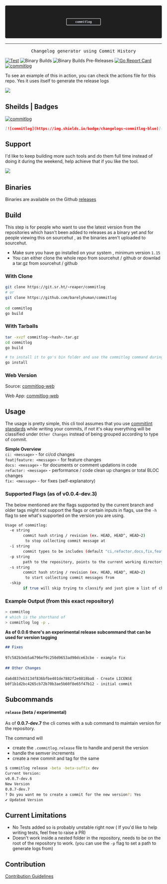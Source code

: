 ![header.png](assets/header.png)

<hr />
<p align="center">
      <samp>Changelog generator using Commit History</samp>
</p>

[![Test](https://github.com/barelyhuman/commitlog/actions/workflows/test.yml/badge.svg)](https://github.com/barelyhuman/commitlog/actions/workflows/test.yml)
![Binary Builds](https://github.com/barelyhuman/commitlog/workflows/Binary%20Builds/badge.svg)
![Binary Builds Pre-Releases](https://github.com/barelyhuman/commitlog/workflows/Binary%20Builds%20Pre-Releases/badge.svg)
[![Go Report Card](https://goreportcard.com/badge/github.com/barelyhuman/commitlog)](https://goreportcard.com/report/github.com/barelyhuman/commitlog)
[![commitlog](https://img.shields.io/badge/changelogs-commitlog-blue)](https://github.com/barelyhuman/commitlog)

To see an example of this in action, you can check the actions file for this repo. Yes it uses itself to generate the release logs

![](https://badges.pufler.dev/visits/barelyhuman/commitlog?style=for-the-badge&color=131313)

## Sheilds | Badges

[![commitlog](https://img.shields.io/badge/changelogs-commitlog-blue)](https://github.com/barelyhuman/commitlog)

```markdown
[![commitlog](https://img.shields.io/badge/changelogs-commitlog-blue)](https://github.com/barelyhuman/commitlog)
```

## Support

I'd like to keep building more such tools and do them full time instead of doing it during the weekend, help achieve that if you like the tool.

<a href="https://www.buymeacoffee.com/barelyhuman"><img src="https://img.buymeacoffee.com/button-api/?text=Buy me a coffee&emoji=&slug=barelyhuman&button_colour=000000&font_colour=ffffff&font_family=Inter&outline_colour=ffffff&coffee_colour=FFDD00"></a>

## Binaries

Binaries are available on the Github [releases](https://github.com/barelyhuman/commitlog/releases)

## Build

This step is for people who want to use the latest version from the repositories which hasn't been added to releases as a binary yet and for people viewing this on sourcehut , as the binaries aren't uploaded to sourcehut.

- Make sure you have go installed on your system , minimum version `1.15`
- You can either clone the whole repo from sourcehut / github or downlad a tar.gz from sourcehut / github

### With Clone

```sh
git clone https://git.sr.ht/~reaper/commitlog
# or
git clone https://github.com/barelyhuman/commitlog

cd commitlog
go build
```

### With Tarballs

```sh
tar -xvzf commitlog-<hash>.tar.gz
cd commitlog
go build
```

```sh
# to install it to go's bin folder and use the commitlog command during dev or as a perm install
go install
```

### Web Version

Source: [commitlog-web](https://github.com/barelyhuman/commitlog-web)

Web App: [commitlog-web](https://commitlog-web.herokuapp.com/)

## Usage

The usage is pretty simple, this cli tool assumes that you use [commitlint standards](https://github.com/conventional-changelog/commitlint#what-is-commitlint) while writing your commits, if not it's okay everything will be classified under `Other Changes` instead of being grouped according to type of commit.

**Simple Overview**  
`ci: <message>` - for ci/cd changes  
`feat|feature: <message>` - for feature changes  
`docs: <message>` - for documents or comment updations in code  
`refactor: <message>` - performance / code clean up changes or total BLOC changes  
`fix: <message>` - for fixes (self-explanatory)

### Supported Flags (as of v0.0.4-dev.3)

The below mentioned are the flags supported by the current branch and older tags might not support the flags
or certain inputs in flags, use the `-h` flag to see what's supported on the version you are using.

```sh
Usage of commitlog:
  -e string
        commit hash string / revision (ex. HEAD, HEAD^, HEAD~2)
         to stop collecting commit message at
  -i string
        commit types to be includes (default "ci,refactor,docs,fix,feat,test,chore,other")
  -p string
        path to the repository, points to the current working directory by default (default ".")
  -s string
        commit hash string / revision (ex. HEAD, HEAD^, HEAD~2)
         to start collecting commit messages from
  -skip
        if true will skip trying to classify and just give a list of changes
```

### Example Output (from this exact repository)

```sh
> commitlog
# which is the shorthand of
> commitlog log -p .
```

**As of 0.0.6 there's an experimental release subcommand that can be used for version tagging**

```markdown
## Fixes

97c582b3eb5a6796ef9c250d9653ad90dce63cbe - example fix

## Other Changes

da6d837eb3134f836bfbe401de7882f2e0818ba8 - Create LICENSE
b0f1b1d2bc4265cb72b70b3ae5b60f8e65f47b12 - initial commit
```

## Subcommands

#### `release` (beta / experimental)

As of **0.0.7-dev.7** the cli comes with a sub command to maintain version for the repository.

The command will

- create the `.commitlog.release` file to handle and persit the version
- handle the semver increments
- create a new commit and tag for the same

```sh
$ commitlog release -beta -beta-suffix dev
Current Version:
v0.0.7-dev.6
New Version
0.0.7-dev.7
? Do you want me to create a commit for the new version?: Yes
✔ Updated Version
```

## Current Limitations

- No Tests added so is probably unstable right now ( If you'd like to help writing tests, feel free to raise a PR)
- Doesn't work inside a nested folder in the repository, needs to be on the root of the repository to work. (you can use the `-p` flag to set a path to generate logs from)

## Contribution

[Contribution Guidelines](CONTRIBUTING.md)
